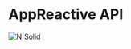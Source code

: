 # AppReactive API

[![N|Solid](https://avatars0.githubusercontent.com/u/14249932?v=3&s=466)](https://github.com/pxyup)